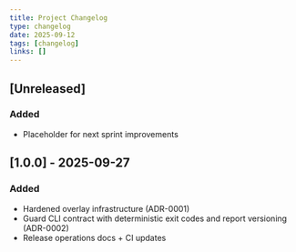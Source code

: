 ```yaml
---
title: Project Changelog
type: changelog
date: 2025-09-12
tags: [changelog]
links: []
---
```


## [Unreleased]

### Added
- Placeholder for next sprint improvements

## [1.0.0] - 2025-09-27
### Added
- Hardened overlay infrastructure (ADR-0001)
- Guard CLI contract with deterministic exit codes and report versioning (ADR-0002)
- Release operations docs + CI updates

